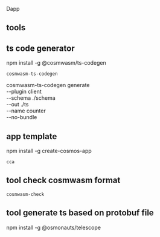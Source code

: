 Dapp

## tools 


## ts code generator 
npm install -g @cosmwasm/ts-codegen
```
cosmwasm-ts-codegen
```

cosmwasm-ts-codegen generate \
--plugin client \
--schema ./schema \
--out ./ts \
--name counter \
--no-bundle


## app template
npm install -g create-cosmos-app
```
cca
```

## tool check cosmwasm format
```
cosmwasm-check

```


## tool generate ts based on protobuf file
npm install -g @osmonauts/telescope
